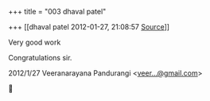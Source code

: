 +++
title = "003 dhaval patel"

+++
[[dhaval patel	2012-01-27, 21:08:57 [Source](https://groups.google.com/g/bvparishat/c/2LE8zEITPtw)]]



Very good work

Congratulations sir.  
  

2012/1/27 Veeranarayana Pandurangi \<[veer...@gmail.com]()\>



